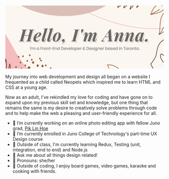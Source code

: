 ![Banner](https://github.com/annajliang/annajliang/blob/master/profile-banner.png)

My journey into web development and design all began on a website I frequented as a child called Neopets which inspired me to learn HTML and CSS at a young age.

Now as an adult, I've rekindled my love for coding and have gone on to expand upon my previous skill set and knowledge, but one thing that remains the same is my desire to creatively solve problems through code and to help make the web a pleasing and user-friendly experience for all.

- 🌸 I’m currently working on an online photo editing app with fellow Juno grad, <a href="https://piklinhoe.com/">Pik Lin Hoe</a>
- 🌸 I’m currently enrolled in Juno College of Technology's part-time UX Design course
- 🌸 Outside of class, I'm currently learning Redux, Testing (unit, integration, end to end) and Node.js
- 🌸 Ask me about all things design related!
- 🌸 Pronouns: she/her
- 🌸 Outside of coding, I enjoy board games, video games, karaoke and cooking with friends.
